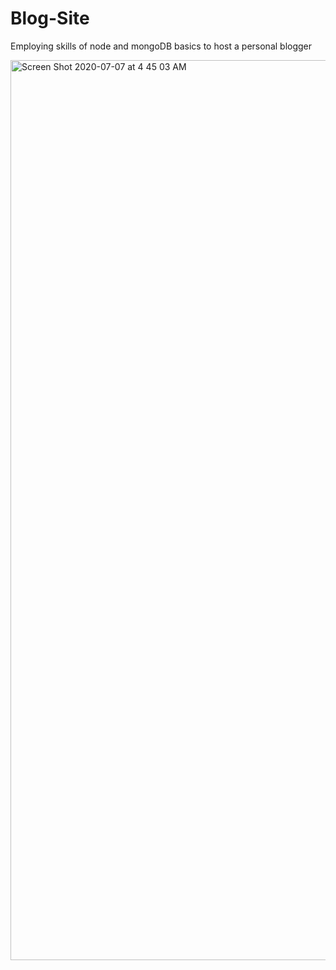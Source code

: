 # Blog-Site
Employing skills of node and mongoDB basics to host a personal blogger

<img width="1440" alt="Screen Shot 2020-07-07 at 4 45 03 AM" src="https://user-images.githubusercontent.com/59319489/86754365-d42cc380-c00e-11ea-9f14-39611b2f03c0.png">
